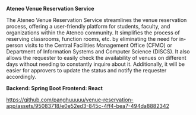 **Ateneo Venue Reservation Service**

The Ateneo Venue Reservation Service streamlines the venue reservation process, offering a user-friendly platform for students, faculty, and organizations within the Ateneo community. It simplifies the process of reserving classrooms, function rooms, etc. by eliminating the need for in-person visits to the Central Facilities Management Office (CFMO) or Department of Information Systems and Computer Science (DISCS). It also allows the requester to easily check the availability of venues on different days without needing to constantly inquire about it. Additionally, it will be easier for approvers to update the status and notify the requester accordingly.

**Backend: Spring Boot**
**Frontend: React**

https://github.com/panghuuuuu/venue-reservation-app/assets/95083718/e0e52ed3-845c-4ff4-bea7-494da8882342


